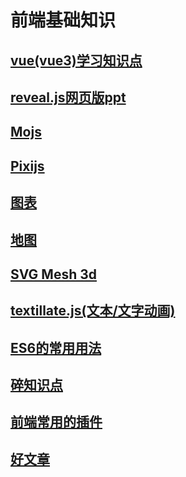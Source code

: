 # 前端基础知识
## [vue(vue3)学习知识点](/accumulate/vue3-knowledge/)
## [reveal.js网页版ppt](/accumulate/Webversion/)
## [Mojs](/accumulate/mojs/)
## [Pixijs](/accumulate/PIxijs/)
## [图表](/accumulate/Echarts/)
## [地图](/accumulate/Map/)
## [SVG Mesh 3d](/accumulate/svg-mesh-3d/)
## [textillate.js(文本/文字动画)](/accumulate/textillatejs/)
## [ES6的常用用法](/accumulate/ES6/)
## [碎知识点](/accumulate/Brokenknowledge/)
## [前端常用的插件](/accumulate/signature/)
## [好文章](/accumulate/Goodarticle/)
